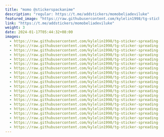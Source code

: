 ```yaml
---
title: "momo @stickerspackanime"
description: "regular: https://t.me/addstickers/momobeliadeviluke"
featured_image: "https://raw.githubusercontent.com/kylelin1998/tg-sticker-spreading-worldwide-images/main/img/2d9d0a77-5c7e-4182-81c0-e7d71e2f9626.jpg"
link: "https://t.me/addstickers/momobeliadeviluke"
weight: 3
date: 2024-01-17T05:44:32+08:00
images:
  - https://raw.githubusercontent.com/kylelin1998/tg-sticker-spreading-worldwide-images/main/img/2d9d0a77-5c7e-4182-81c0-e7d71e2f9626.jpg
  - https://raw.githubusercontent.com/kylelin1998/tg-sticker-spreading-worldwide-images/main/img/6c8a75ef-e579-4f2d-a1ff-ae9cf01deac8.jpg
  - https://raw.githubusercontent.com/kylelin1998/tg-sticker-spreading-worldwide-images/main/img/45c3dc95-633b-456d-85ef-921222e253e7.jpg
  - https://raw.githubusercontent.com/kylelin1998/tg-sticker-spreading-worldwide-images/main/img/f93c96bd-7c7c-4a72-afe2-f8e9127e2a48.jpg
  - https://raw.githubusercontent.com/kylelin1998/tg-sticker-spreading-worldwide-images/main/img/83505ed7-b958-4ec8-8444-ca982e27a7b5.jpg
  - https://raw.githubusercontent.com/kylelin1998/tg-sticker-spreading-worldwide-images/main/img/36816e98-6d4f-498e-9f1b-390f8275e830.jpg
  - https://raw.githubusercontent.com/kylelin1998/tg-sticker-spreading-worldwide-images/main/img/74f2d676-0c44-4d66-b12b-68a2bd6e9726.jpg
  - https://raw.githubusercontent.com/kylelin1998/tg-sticker-spreading-worldwide-images/main/img/13664026-bd6b-4dea-9af1-c01c204b921f.jpg
  - https://raw.githubusercontent.com/kylelin1998/tg-sticker-spreading-worldwide-images/main/img/880327db-79f4-40e2-83e2-38918a83859f.jpg
  - https://raw.githubusercontent.com/kylelin1998/tg-sticker-spreading-worldwide-images/main/img/7c774d2c-7ba8-436e-b5b4-6dafe3f9d73a.jpg
  - https://raw.githubusercontent.com/kylelin1998/tg-sticker-spreading-worldwide-images/main/img/52da3a78-d6ac-4cd5-97a5-66135dbdd607.jpg
  - https://raw.githubusercontent.com/kylelin1998/tg-sticker-spreading-worldwide-images/main/img/0dffe85f-a623-4988-8b43-f80fc32defdf.jpg
  - https://raw.githubusercontent.com/kylelin1998/tg-sticker-spreading-worldwide-images/main/img/65b8b376-4765-4aee-bea7-e96fc1b09896.jpg
  - https://raw.githubusercontent.com/kylelin1998/tg-sticker-spreading-worldwide-images/main/img/446fb9a4-2312-4fbd-9651-96a7b0f8d1c3.jpg
  - https://raw.githubusercontent.com/kylelin1998/tg-sticker-spreading-worldwide-images/main/img/cbb779c0-6007-4933-bcfe-9acab9c81e91.jpg
  - https://raw.githubusercontent.com/kylelin1998/tg-sticker-spreading-worldwide-images/main/img/ae7c50ea-e583-47b4-98d4-c16c7813e44a.jpg
  - https://raw.githubusercontent.com/kylelin1998/tg-sticker-spreading-worldwide-images/main/img/01ef53bc-482e-40e1-8c22-abb2db4de45d.jpg
  - https://raw.githubusercontent.com/kylelin1998/tg-sticker-spreading-worldwide-images/main/img/5b85a694-d34b-4e1f-b28f-1c67766bc067.jpg
  - https://raw.githubusercontent.com/kylelin1998/tg-sticker-spreading-worldwide-images/main/img/aafed28f-4f97-4798-a240-bb6d8ea36022.jpg
  - https://raw.githubusercontent.com/kylelin1998/tg-sticker-spreading-worldwide-images/main/img/2f5b77af-24b3-4681-882d-dbe52aef2032.jpg
---
```

